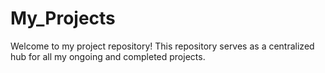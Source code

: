 # My_Projects
Welcome to my project  repository! This repository serves as a centralized hub for all my ongoing and completed projects.
